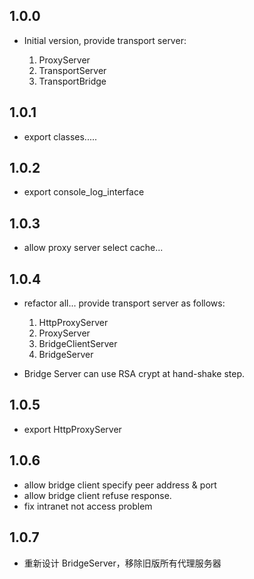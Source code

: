 ## 1.0.0

- Initial version, provide transport server:
    
    1. ProxyServer
    2. TransportServer
    3. TransportBridge
    
## 1.0.1

- export classes.....

## 1.0.2

- export console_log_interface

## 1.0.3

- allow proxy server select cache...

## 1.0.4

- refactor all... provide transport server as follows:

    1. HttpProxyServer
    2. ProxyServer
    3. BridgeClientServer
    4. BridgeServer
    
- Bridge Server can use RSA crypt at hand-shake step.

## 1.0.5

- export HttpProxyServer

## 1.0.6

- allow bridge client specify peer address & port
- allow bridge client refuse response.
- fix intranet not access problem

## 1.0.7

- 重新设计 BridgeServer，移除旧版所有代理服务器